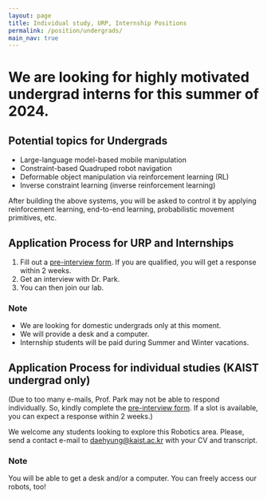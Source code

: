 ```yaml
---
layout: page
title: Individual study, URP, Internship Positions
permalink: /position/undergrads/
main_nav: true
---
```


# We are looking for highly motivated undergrad interns for this summer of 2024.

## Potential topics for Undergrads
- Large-language model-based mobile manipulation
- Constraint-based Quadruped robot navigation
- Deformable object manipulation via reinforcement learning (RL)
- Inverse constraint learning (inverse reinforcement learning)


After building the above systems, you will be asked to control it by applying reinforcement learning, end-to-end learning, probabilistic movement primitives, etc. 

## Application Process for URP and Internships 
1. Fill out a <a href="https://docs.google.com/forms/d/1fbOFI3ML3-3dVU44x4nC6wAQklnbhPCmnANIR2IJSFc/viewform?gxids=7628&edit_requested=true"> <U>pre-interview form</U></a>. If you are qualified, you will get a response within 2 weeks.
2. Get an interview with Dr. Park.
3. You can then join our lab.

### Note
- We are looking for domestic undergrads only at this moment. 
- We will provide a desk and a computer.
- Internship students will be paid during Summer and Winter vacations.


## Application Process for individual studies (KAIST undergrad only)
(Due to too many e-mails, Prof. Park may not be able to respond individually. So, kindly complete the <a href="https://docs.google.com/forms/d/1fbOFI3ML3-3dVU44x4nC6wAQklnbhPCmnANIR2IJSFc/viewform?gxids=7628&edit_requested=true"> <U>pre-interview form</U></a>. If a slot is available, you can expect a response within 2 weeks.) 

We welcome any students looking to explore this Robotics area. Please, send a contact e-mail to <daehyung@kaist.ac.kr> with your CV and transcript. 

### Note
You will be able to get a desk and/or a computer. You can freely access our robots, too!
